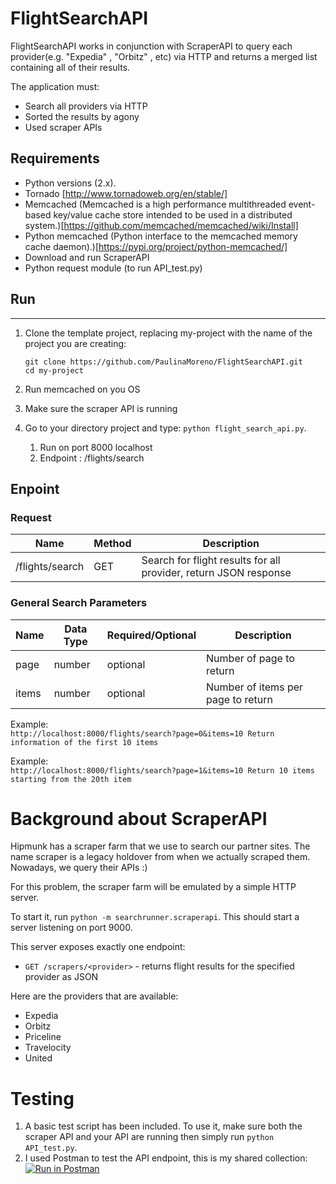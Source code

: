 # FlightSearchAPI

FlightSearchAPI works in conjunction with ScraperAPI to query each provider(e.g. "Expedia" , "Orbitz" , etc) via HTTP and   returns a merged list containing all of their results.

 The application must:
- Search all providers via HTTP
- Sorted the results by agony
- Used scraper APIs

## Requirements
* Python versions (2.x).
* Tornado [http://www.tornadoweb.org/en/stable/]
* Memcached (Memcached is a high performance multithreaded event-based key/value cache store intended to be used in a distributed system.)[https://github.com/memcached/memcached/wiki/Install]
* Python memcached (Python interface to the memcached memory cache daemon).)[https://pypi.org/project/python-memcached/]
* Download and run ScraperAPI
* Python request module (to run API_test.py)

## Run
--------
1. Clone the template project, replacing my-project with the name of the project you are creating:
    ```
    git clone https://github.com/PaulinaMoreno/FlightSearchAPI.git
    cd my-project
    ```
2. Run memcached on you OS

3. Make sure the scraper API is running 

4. Go to your directory project and type: `python flight_search_api.py`.
    1. Run on port 8000 localhost
    2. Endpoint : /flights/search
                         

## Enpoint
  ### Request
                           
  | Name            | Method        | Description   |
  | -------------   | ------------- | ------------- |
  | /flights/search |   GET         | Search for flight results for all provider, return JSON response |

  
  ### General Search Parameters
  
  | Name            | Data Type     | Required/Optional | Description   |
  | -------------   | ------------- | ------------- |------------- |
  | page |   number  | optional    | Number of page to return |
  | items |   number  | optional    | Number of items per page to return |
  
  
  Example:  
        ```
          http://localhost:8000/flights/search?page=0&items=10
          Return information of the first 10 items
        ```
        
  Example:      
        ```
         http://localhost:8000/flights/search?page=1&items=10
         Return 10 items starting from the 20th item
        ```
   
      
# Background about ScraperAPI

Hipmunk has a scraper farm that we use to search our partner sites. The name scraper is a legacy holdover from when we actually scraped them. Nowadays, we query their APIs :)

For this problem, the scraper farm will be emulated by a simple HTTP server.

To start it, run `python -m searchrunner.scraperapi`. This should start a server listening on port 9000.

This server exposes exactly one endpoint:

- `GET /scrapers/<provider>` - returns flight results for the specified provider as JSON

Here are the providers that are available:

- Expedia
- Orbitz
- Priceline
- Travelocity
- United

# Testing

1. A basic test script has been included. To use it, make sure both the scraper API and your API are running then simply run `python API_test.py`.
2. I used Postman to test the API endpoint, this is my shared collection: [![Run in Postman](https://run.pstmn.io/button.svg)](https://app.getpostman.com/run-collection/65d64d4552f8f9288ee8)
  
